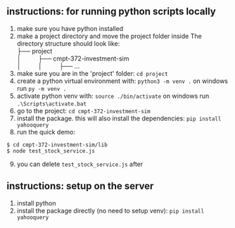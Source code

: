 ## instructions: for running python scripts locally

1. make sure you have python installed
2. make a project directory and move the project folder inside
The directory structure should look like:  
├── project  
│&nbsp;&nbsp;&nbsp;&nbsp;&nbsp;&nbsp;&nbsp;&nbsp;&nbsp;&nbsp;├── cmpt-372-investment-sim  
│&nbsp;&nbsp;&nbsp;&nbsp;&nbsp;&nbsp;&nbsp;&nbsp;&nbsp;&nbsp;│&nbsp;&nbsp;&nbsp;&nbsp;&nbsp;&nbsp;&nbsp;&nbsp;&nbsp;&nbsp;├── ...  
3. make sure you are in the 'project' folder: `cd project`
4. create a python virtual environment with: `python3 -m venv .`
on windows run `py -m venv .`
5. activate python venv with: `source ./bin/activate`
on windows run `.\Scripts\activate.bat`
6. go to the project: `cd cmpt-372-investment-sim`
7. install the package. this will also install the dependencies: `pip install yahooquery`
8. run the quick demo: 
```
$ cd cmpt-372-investment-sim/lib
$ node test_stock_service.js
```
9. you can delete `test_stock_service.js` after


## instructions: setup on the server
1. install python
2. install the package directly (no need to setup venv): `pip install yahooquery`
